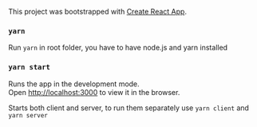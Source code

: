 This project was bootstrapped with [Create React App](https://github.com/facebook/create-react-app).

### `yarn`

Run `yarn` in root folder, you have to have node.js and yarn installed

### `yarn start`

Runs the app in the development mode.<br />
Open [http://localhost:3000](http://localhost:3000) to view it in the browser.

Starts both client and server, to run them separately use `yarn client` and `yarn server`
